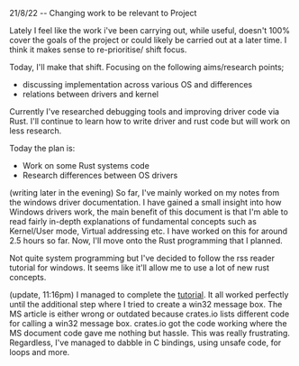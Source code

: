 21/8/22 -- Changing work to be relevant to Project

Lately I feel like the work i've been carrying out, while useful, doesn't 100% cover the goals of the project or could likely be carried out at a later time. I think it makes sense to re-prioritise/ shift focus.

Today, I'll make that shift. Focusing on the following aims/research points;
+ discussing implementation across various OS and differences
+ relations between drivers and kernel

Currently I've researched debugging tools and improving driver code via Rust. I'll continue to learn how to write driver and rust code but will work on less research.

Today the plan is:
+ Work on some Rust systems code
+ Research differences between OS drivers

(writing later in the evening)
So far, I've mainly worked on my notes from the windows driver documentation. I have gained a small insight into how Windows drivers work, the main benefit of this document is that I'm able to read fairly in-depth explanations of fundamental concepts such as Kernel/User mode, Virtual addressing etc. I have worked on this for around 2.5 hours so far. Now, I'll move onto the Rust programming that I planned. 

Not quite system programming but I've decided to follow the rss reader tutorial for windows. It seems like it'll allow me to use a lot of new rust concepts.

(update, 11:16pm)
I managed to complete the [tutorial](https://docs.microsoft.com/en-us/windows/dev-environment/rust/rss-reader-rust-for-windows). It all worked perfectly until the additional step where I tried to create a win32 message box. The MS article is either wrong or outdated because crates.io lists different code for calling a win32 message box. crates.io got the code working where the MS document code gave me nothing but hassle. This was really frustrating. Regardless, I've managed to dabble in C bindings, using unsafe code, for loops and more. 